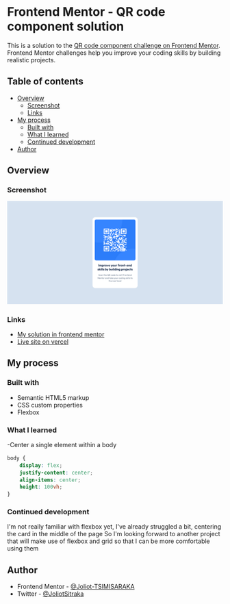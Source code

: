 # Frontend Mentor - QR code component solution

This is a solution to the [QR code component challenge on Frontend Mentor](https://www.frontendmentor.io/challenges/qr-code-component-iux_sIO_H). Frontend Mentor challenges help you improve your coding skills by building realistic projects.

## Table of contents

-   [Overview](#overview)
    -   [Screenshot](#screenshot)
    -   [Links](#links)
-   [My process](#my-process)
    -   [Built with](#built-with)
    -   [What I learned](#what-i-learned)
    -   [Continued development](#continued-development)
-   [Author](#author)

## Overview

### Screenshot

![](images/screenshot.png)

### Links

-   [My solution in frontend mentor](https://www.frontendmentor.io/solutions/centered-qr-component-using-css-flexbox-PgadIIwYax)
-   [Live site on vercel](https://qr-code-component-front-end-mentor-six.vercel.app/)

## My process

### Built with

-   Semantic HTML5 markup
-   CSS custom properties
-   Flexbox

### What I learned

-Center a single element within a body

```css
body {
    display: flex;
    justify-content: center;
    align-items: center;
    height: 100vh;
}
```

### Continued development

I'm not really familiar with flexbox yet, I've already struggled a bit, centering the card in the middle of the page
So I'm looking forward to another project that will make use of flexbox and grid so that I can be more comfortable using them

## Author

-   Frontend Mentor - [@Joliot-TSIMISARAKA](https://www.frontendmentor.io/profile/Joliot-TSIMISARAKA)
-   Twitter - [@JoliotSitraka](https://x.com/JoliotSitraka)
